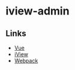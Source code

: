 # iview-admin



## Links

- [Vue](https://github.com/vuejs/vue)
- [iView](https://github.com/iview/iview)
- [Webpack](https://github.com/webpack/webpack)
